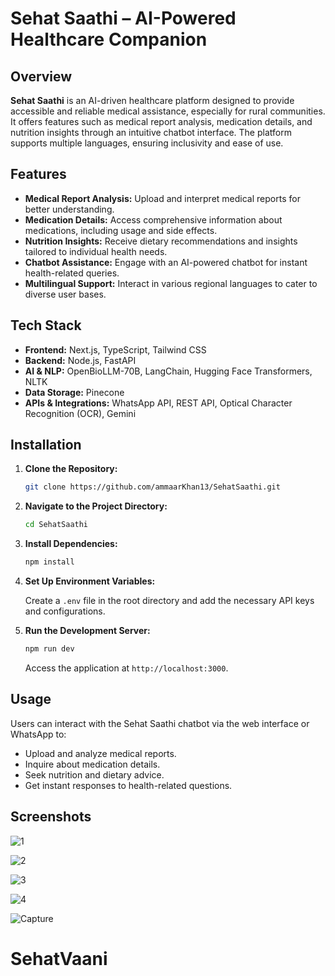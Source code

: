 # **Sehat Saathi – AI-Powered Healthcare Companion**

## **Overview**

**Sehat Saathi** is an AI-driven healthcare platform designed to provide accessible and reliable medical assistance, especially for rural communities. It offers features such as medical report analysis, medication details, and nutrition insights through an intuitive chatbot interface. The platform supports multiple languages, ensuring inclusivity and ease of use.

## **Features**

- **Medical Report Analysis:** Upload and interpret medical reports for better understanding.
- **Medication Details:** Access comprehensive information about medications, including usage and side effects.
- **Nutrition Insights:** Receive dietary recommendations and insights tailored to individual health needs.
- **Chatbot Assistance:** Engage with an AI-powered chatbot for instant health-related queries.
- **Multilingual Support:** Interact in various regional languages to cater to diverse user bases.

## **Tech Stack**

- **Frontend:** Next.js, TypeScript, Tailwind CSS
- **Backend:** Node.js, FastAPI
- **AI & NLP:** OpenBioLLM-70B, LangChain, Hugging Face Transformers, NLTK
- **Data Storage:** Pinecone
- **APIs & Integrations:** WhatsApp API, REST API, Optical Character Recognition (OCR), Gemini

## **Installation**

1. **Clone the Repository:**

   ```bash
   git clone https://github.com/ammaarKhan13/SehatSaathi.git
   ```

2. **Navigate to the Project Directory:**

   ```bash
   cd SehatSaathi
   ```

3. **Install Dependencies:**

   ```bash
   npm install
   ```

4. **Set Up Environment Variables:**

   Create a `.env` file in the root directory and add the necessary API keys and configurations.

5. **Run the Development Server:**

   ```bash
   npm run dev
   ```

   Access the application at `http://localhost:3000`.

## **Usage**

Users can interact with the Sehat Saathi chatbot via the web interface or WhatsApp to:

- Upload and analyze medical reports.
- Inquire about medication details.
- Seek nutrition and dietary advice.
- Get instant responses to health-related questions.

## **Screenshots**

![1](https://github.com/user-attachments/assets/41a16fd9-7e1c-4d0c-a578-0372deab2ab0)

![2](https://github.com/user-attachments/assets/34b8cc2c-15c0-46d2-9a6d-2aced1844c8d)

![3](https://github.com/user-attachments/assets/0d5e8665-45f8-46aa-b5ea-e6bbdafe4029)

![4](https://github.com/user-attachments/assets/44b9505a-bf20-45d4-94fb-624b000c0f46)

![Capture](https://github.com/user-attachments/assets/6e56109e-876b-4299-a9ff-07439861473b)


# SehatVaani
